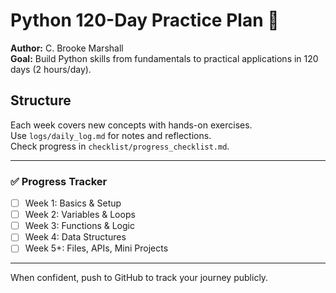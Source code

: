 # Python 120-Day Practice Plan 🐍

**Author:** C. Brooke Marshall  
**Goal:** Build Python skills from fundamentals to practical applications in 120 days (2 hours/day).

## Structure
Each week covers new concepts with hands-on exercises.  
Use `logs/daily_log.md` for notes and reflections.  
Check progress in `checklist/progress_checklist.md`.

---

### ✅ Progress Tracker
- [ ] Week 1: Basics & Setup
- [ ] Week 2: Variables & Loops
- [ ] Week 3: Functions & Logic
- [ ] Week 4: Data Structures
- [ ] Week 5+: Files, APIs, Mini Projects

---
When confident, push to GitHub to track your journey publicly.
